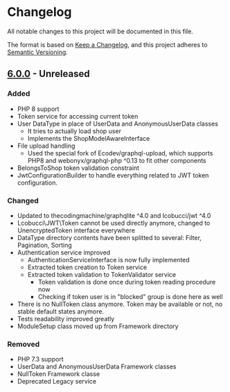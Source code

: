 # Changelog
All notable changes to this project will be documented in this file.

The format is based on [Keep a Changelog](https://keepachangelog.com/en/1.0.0/),
and this project adheres to [Semantic Versioning](https://semver.org/spec/v2.0.0.html).

## [6.0.0] - Unreleased

### Added
- PHP 8 support
- Token service for accessing current token
- User DataType in place of UserData and AnonymousUserData classes
  - It tries to actually load shop user
  - Implements the ShopModelAwareInterface
- File upload handling
  - Used the special fork of Ecodev/graphql-upload, which supports PHP8 and webonyx/graphql-php ^0.13 to fit other components
- BelongsToShop token validation constraint
- JwtConfigurationBuilder to handle everything related to JWT token configuration.

### Changed
- Updated to thecodingmachine/graphqlite ^4.0 and lcobucci/jwt ^4.0
- Lcobucci\JWT\Token cannot be used directly anymore, changed to UnencryptedToken interface everywhere
- DataType directory contents have been splitted to several: Filter, Pagination, Sorting
- Authentication service improved
  - AuthenticationServiceInterface is now fully implemented
  - Extracted token creation to Token service
  - Extracted token validation to TokenValidator service
    - Token validation is done once during token reading procedure now
    - Checking if token user is in "blocked" group is done here as well
- There is no NullToken class anymore. Token may be available or not, no stable default states anymore.
- Tests readability improved greatly
- ModuleSetup class moved up from Framework directory

### Removed
- PHP 7.3 support
- UserData and AnonymousUserData Framework classes
- NullToken Framework classe
- Deprecated Legacy service

[6.0.0]: https://github.com/OXID-eSales/graphql-base-module/compare/v5.2.0...b-6.4.x
